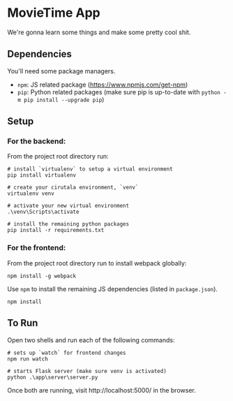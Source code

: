 # MovieTime App

We're gonna learn some things and make some pretty cool shit. 

## Dependencies
You'll need some package managers.

- `npm`: JS related package (https://www.npmjs.com/get-npm)
- `pip`: Python related packages (make sure pip is up-to-date with `python -m pip install --upgrade pip`)

## Setup

### For the backend:
From the project root directory run:
```
# install `virtualenv` to setup a virtual environment
pip install virtualenv

# create your cirutala environment, `venv`
virtualenv venv

# activate your new virtual environment
.\venv\Scripts\activate

# install the remaining python packages
pip install -r requirements.txt
```

### For the frontend:
From the project root directory run to install webpack globally:
```
npm install -g webpack
```

Use `npm` to install the remaining JS dependencies (listed in `package.json`).

```
npm install
```

## To Run
Open two shells and run each of the following commands:
```
# sets up `watch` for frontend changes
npm run watch
```

```
# starts Flask server (make sure venv is activated)
python .\app\server\server.py
```

Once both are running, visit http://localhost:5000/ in the browser. 